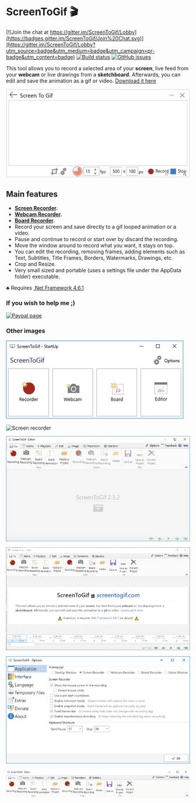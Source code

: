 # ScreenToGif 🎬
 
 [![Join the chat at https://gitter.im/ScreenToGif/Lobby](https://badges.gitter.im/ScreenToGif/Join%20Chat.svg)](https://gitter.im/ScreenToGif/Lobby?utm_source=badge&utm_medium=badge&utm_campaign=pr-badge&utm_content=badge) [![Build status](https://ci.appveyor.com/api/projects/status/y43difu89c6juyli?svg=true)](https://ci.appveyor.com/project/NickeManarin/screentogif) [![GitHub issues](https://img.shields.io/github/issues/NickeManarin/ScreenToGif.svg)](https://github.com/NickeManarin/ScreenToGif/issues)
 
This tool allows you to record a selected area of your **screen**, live feed from your **webcam** or live drawings from a **sketchboard**. Afterwards, you can edit and save the animation as a gif or video. [Download it here](https://github.com/NickeManarin/ScreenToGif/releases)

 ![Screen recorder](https://github.com/NickeManarin/ScreenToGif/blob/gh-pages/stylesheets/Recorder.PNG)    
 
## Main features

* **[Screen Recorder](https://github.com/NickeManarin/ScreenToGif/wiki/Help#screen-recorder).**
* **[Webcam Recorder](https://github.com/NickeManarin/ScreenToGif/wiki/Help#webcam-recorder).**
* **[Board Recorder](https://github.com/NickeManarin/ScreenToGif/wiki/Help#board-recorder).**
* Record your screen and save directly to a gif looped animation or a video.
* Pause and continue to record or start over by discard the recording.
* Move the window around to record what you want, it stays on top.
* You can edit the recording, removing frames, adding elements such as Text, Subtitles, Title Frames, Borders, Watermarks, Drawings, etc.
* Crop and Resize.
* Very small sized and portable (uses a settings file under the AppData folder) executable.

♣ Requires [.Net Framework 4.6.1](http://www.microsoft.com/en-us/download/details.aspx?id=49982)

### If you wish to help me ;)

[![Paypal page](https://github.com/NickeManarin/ScreenToGif/blob/gh-pages/stylesheets/Donate.gif)](https://www.paypal.com/cgi-bin/webscr?cmd=_donations&business=JCY2BGLULSWVJ&lc=US&item_name=ScreenToGif&item_number=screentogif&currency_code=USD&bn=PP%2dDonationsBF%3abtn_donateCC_LG%2egif%3aNonHosted)

### Other images

![Startup](https://github.com/NickeManarin/ScreenToGif/blob/gh-pages/stylesheets/Startup.PNG)
 
![Screen recorder](https://github.com/NickeManarin/ScreenToGif/blob/gh-pages/stylesheets/Main.gif)
  
![Editor](https://github.com/NickeManarin/ScreenToGif/blob/gh-pages/stylesheets/Editor.PNG)
 
![Editor](https://github.com/NickeManarin/ScreenToGif/blob/gh-pages/stylesheets/Editor%202.PNG)

![Options](https://github.com/NickeManarin/ScreenToGif/blob/gh-pages/stylesheets/Options.PNG)

![Ribon](https://github.com/NickeManarin/ScreenToGif/blob/gh-pages/stylesheets/Ribbon.gif)


